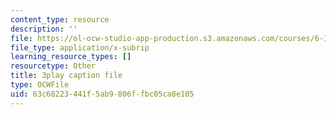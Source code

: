 ```yaml
---
content_type: resource
description: ''
file: https://ol-ocw-studio-app-production.s3.amazonaws.com/courses/6-189-multicore-programming-primer-january-iap-2007/63c68223441f5ab9806ffbc05ca8e105_V1BIvbUlhgU.vtt
file_type: application/x-subrip
learning_resource_types: []
resourcetype: Other
title: 3play caption file
type: OCWFile
uid: 63c68223-441f-5ab9-806f-fbc05ca8e105
---
```

